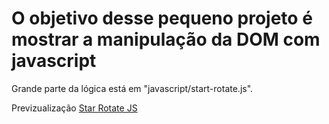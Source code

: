 <h1>O objetivo desse pequeno projeto é mostrar a manipulação da DOM com javascript</h1>

<p>Grande parte da lógica está em "javascript/start-rotate.js".</p>

<p>Previzualização <a href="https://wesleybu.github.io/star-rotateJS/">Star Rotate JS</a></p>
